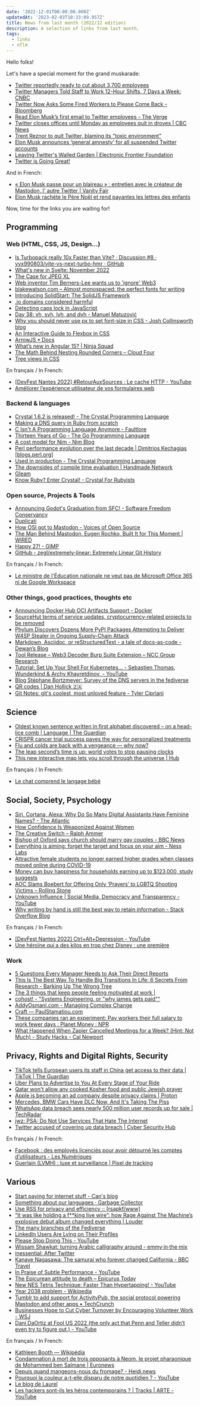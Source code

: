 ```yaml
---
date: '2022-12-01T00:00:00.000Z'
updatedAt: '2023-02-03T10:33:09.957Z'
title: News from last month (2022/12 edition)
description: A selection of links from last month.
tags:
  - links
  - nflm
---
```

Hello folks!

Let's have a special moment for the grand muskarade:

- [Twitter reportedly ready to cut about 3,700 employees](https://www.cnbc.com/2022/11/02/twitter-reportedly-ready-to-cut-about-3700-employees.html) <!-- TAGS: 2022-11,work -->
- [Twitter Managers Told Staff to Work 12-Hour Shifts, 7 Days a Week: CNBC](https://www.businessinsider.com/elon-musk-twitter-staff-layoffs-long-hours-shifts-work-jobs-2022-11) <!-- TAGS: 2022-11,work -->
- [Twitter Now Asks Some Fired Workers to Please Come Back - Bloomberg](https://www.bloomberg.com/news/articles/2022-11-06/twitter-now-asks-some-fired-workers-to-please-come-back) <!-- TAGS: 2022-11,work -->
- [Read Elon Musk’s first email to Twitter employees - The Verge](https://www.theverge.com/2022/11/10/23451498/elon-musk-twitter-email-employees) <!-- TAGS: 2022-11,work -->
- [Twitter closes offices until Monday as employees quit in droves | CBC News](https://www.cbc.ca/news/business/twitter-offices-closed-1.6655881) <!-- TAGS: 2022-11,work -->
- [Trent Reznor to quit Twitter, blaming its "toxic environment”](https://www.nme.com/news/music/trent-reznor-to-quit-twitter-because-its-become-such-a-toxic-environment-3352212) <!-- TAGS: 2022-11,various -->
- [Elon Musk announces ‘general amnesty’ for all suspended Twitter accounts](https://www.news.com.au/technology/online/social/elon-musk-announces-general-amnesty-for-all-suspended-twitter-accounts/news-story/bf4130bf5a1e2a57ecf835b7febc40f8) <!-- TAGS: 2022-11,various -->
- [Leaving Twitter's Walled Garden | Electronic Frontier Foundation](https://www.eff.org/deeplinks/2022/11/leaving-twitters-walled-garden) <!-- TAGS: 2022-11,dev,various -->
- [Twitter is Going Great!](https://twitterisgoinggreat.com/) <!-- TAGS: 2022-11,work -->

And in French:

- [« Elon Musk passe pour un blaireau » : entretien avec le créateur de Mastodon, l' autre Twitter | Vanity Fair](https://www.vanityfair.fr/actualites/article/elon-musk-twitter-mastodon-blaireau) <!-- TAGS: 2022-11,fr,opensource -->
- [Elon Musk rachète le Père Noël et rend payantes les lettres des enfants](https://www.legorafi.fr/2022/11/02/elon-musk-rachete-le-pere-noel-et-rend-payantes-les-lettres-des-enfants/) <!-- TAGS: 2022-11,fr,various -->

Now, time for the links you are waiting for!

## Programming

### Web (HTML, CSS, JS, Design...)

- [Is Turbopack really 10x Faster than Vite? · Discussion #8 · yyx990803/vite-vs-next-turbo-hmr · GitHub](https://github.com/yyx990803/vite-vs-next-turbo-hmr/discussions/8) <!-- TAGS: 2022-11,dev,web -->
- [What's new in Svelte: November 2022](https://svelte.dev/blog/whats-new-in-svelte-november-2022) <!-- TAGS: 2022-11,dev,web -->
- [The Case for JPEG XL](https://cloudinary.com/blog/the-case-for-jpeg-xl) <!-- TAGS: 2022-11,dev,web -->
- [Web inventor Tim Berners-Lee wants us to 'ignore' Web3](https://www.cnbc.com/2022/11/04/web-inventor-tim-berners-lee-wants-us-to-ignore-web3.html) <!-- TAGS: 2022-11,dev,web -->
- [blakewatson.com – Almost monospaced: the perfect fonts for writing](https://blakewatson.com/journal/almost-monospaced-the-perfect-fonts-for-writing/) <!-- TAGS: 2022-11,dev,web -->
- [Introducing SolidStart: The SolidJS Framework](https://www.solidjs.com/blog/introducing-solidstart) <!-- TAGS: 2022-11,dev,web -->
- [.io domains considered harmful](https://j3s.sh/thought/.io-domains-considered-harmful.html) <!-- TAGS: 2022-11,dev,web -->
- [Detecting caps lock in JavaScript](https://iamkate.com/code/caps-lock/) <!-- TAGS: 2022-11,dev,web -->
- [Day 38: vh, svh, lvh, and dvh - Manuel Matuzović](https://www.matuzo.at/blog/2022/100daysof-day38/) <!-- TAGS: 2022-11,dev,web -->
- [Why you should never use px to set font-size in CSS - Josh Collinsworth blog](https://joshcollinsworth.com/blog/never-use-px-for-font-size) <!-- TAGS: 2022-11,dev,web -->
- [An Interactive Guide to Flexbox in CSS](https://www.joshwcomeau.com/css/interactive-guide-to-flexbox/) <!-- TAGS: 2022-11,dev,web -->
- [ArrowJS • Docs](https://www.arrow-js.com/) <!-- TAGS: 2022-11,dev,web -->
- [What’s new in Angular 15? | Ninja Squad](https://blog.ninja-squad.com/2022/11/16/what-is-new-angular-15.0/) <!-- TAGS: 2022-11,dev,web -->
- [The Math Behind Nesting Rounded Corners – Cloud Four](https://cloudfour.com/thinks/the-math-behind-nesting-rounded-corners/) <!-- TAGS: 2022-11,dev,web -->
- [Tree views in CSS](https://iamkate.com/code/tree-views/) <!-- TAGS: 2022-11,dev,web -->

En français / In French:

- [[DevFest Nantes 2022] #RetourAuxSources : Le cache HTTP - YouTube](https://www.youtube.com/watch?v=xtpaQ8_mmKM) <!-- TAGS: 2022-11,dev,fr,web -->
- [Améliorer l’expérience utilisateur de vos formulaires web](https://www.creativejuiz.fr/blog/evenements/ameliorer-lexperience-utilisateur-de-vos-formulaires-web) <!-- TAGS: 2022-11,dev,fr,web -->

### Backend & languages

- [Crystal 1.6.2 is released! - The Crystal Programming Language](https://crystal-lang.org/2022/11/03/1.6.2-released.html) <!-- TAGS: 2022-11,backend,dev -->
- [Making a DNS query in Ruby from scratch](https://jvns.ca/blog/2022/11/06/making-a-dns-query-in-ruby-from-scratch/) <!-- TAGS: 2022-11,backend,dev -->
- [C Isn't A Programming Language Anymore - Faultlore](https://faultlore.com/blah/c-isnt-a-language/) <!-- TAGS: 2022-11,backend,dev -->
- [Thirteen Years of Go - The Go Programming Language](https://go.dev/blog/13years) <!-- TAGS: 2022-11,backend,dev -->
- [A cost model for Nim - Nim Blog](https://nim-lang.org/blog/2022/11/11/a-cost-model-for-nim.html) <!-- TAGS: 2022-11,backend,dev,nim -->
- [Perl performance evolution over the last decade | Dimitrios Kechagias [blogs.perl.org]](https://blogs.perl.org/users/dimitrios_kechagias/2022/11/perl-performance-evolution-over-the-last-decade.html) <!-- TAGS: 2022-11,backend,dev -->
- [Used in production - The Crystal Programming Language](https://crystal-lang.org/used_in_prod/) <!-- TAGS: 2022-11,backend,dev -->
- [The downsides of compile time evaluation | Handmade Network](https://c3.handmade.network/blog/p/8590-the_downsides_of_compile_time_evaluation) <!-- TAGS: 2022-11,backend,dev -->
- [Gleam](https://gleam.run/) <!-- TAGS: 2022-11,backend,dev -->
- [Know Ruby? Enter Crystal! - Crystal For Rubyists](https://www.crystalforrubyists.com/) <!-- TAGS: 2022-11,backend,dev -->

### Open source, Projects & Tools

- [Announcing Godot's Graduation from SFC! - Software Freedom Conservancy](https://sfconservancy.org/news/2022/nov/01/godot-graduates/) <!-- TAGS: 2022-11,opensource -->
- [Duplicati](https://www.duplicati.com/) <!-- TAGS: 2022-11,opensource -->
- [How OSI got to Mastodon - Voices of Open Source](https://blog.opensource.org/how-osi-got-to-mastodon/) <!-- TAGS: 2022-11,opensource -->
- [The Man Behind Mastodon, Eugen Rochko, Built It for This Moment | WIRED](https://www.wired.com/story/the-man-behind-mastodon-eugen-rochko-built-it-for-this-moment/) <!-- TAGS: 2022-11,opensource -->
- [Happy 27! - GIMP](https://www.gimp.org/news/2022/11/21/gimp-27-birthday/) <!-- TAGS: 2022-11,opensource -->
- [GitHub - zegl/extremely-linear: Extremely Linear Git History](https://github.com/zegl/extremely-linear) <!-- TAGS: 2022-11,opensource -->

En français / In French:

- [Le ministre de l'Éducation nationale ne veut pas de Microsoft Office 365 ni de Google Workspace](https://siecledigital.fr/2022/11/17/le-ministre-de-leducation-nationale-ne-veut-pas-de-microsoft-office-365-ni-de-google-workspace/) <!-- TAGS: 2022-11,fr,opensource -->

### Other things, good practices, thoughts etc

- [Announcing Docker Hub OCI Artifacts Support - Docker](https://www.docker.com/blog/announcing-docker-hub-oci-artifacts-support/) <!-- TAGS: 2022-11,dev,various -->
- [SourceHut terms of service updates, cryptocurrency-related projects to be removed](https://sourcehut.org/blog/2022-10-31-tos-update-cryptocurrency/) <!-- TAGS: 2022-11,dev,various -->
- [Phylum Discovers Dozens More PyPI Packages Attempting to Deliver W4SP Stealer in Ongoing Supply-Chain Attack](https://blog.phylum.io/phylum-discovers-dozens-more-pypi-packages-attempting-to-deliver-w4sp-stealer-in-ongoing-supply-chain-attack) <!-- TAGS: 2022-11,dev,various -->
- [Markdown, Asciidoc, or reStructuredText - a tale of docs-as-code - Dewan’s Blog](https://www.dewanahmed.com/markdown-asciidoc-restructuredtext/) <!-- TAGS: 2022-11,dev,various -->
- [Tool Release – Web3 Decoder Burp Suite Extension – NCC Group Research](https://research.nccgroup.com/2022/11/10/tool-release-web3-decoder-burp-suite-extension/) <!-- TAGS: 2022-11,dev,various -->
- [Tutorial: Set Up Your Shell For Kubernetes... - Sebastien Thomas, Wunderkind & Archy Khayretdinov, - YouTube](https://www.youtube.com/watch?v=TKYAEjNg4Hw) <!-- TAGS: 2022-11,dev,various -->
- [Blog Stéphane Bortzmeyer: Survey of the DNS servers in the fediverse](https://www.bortzmeyer.org/nameservers-fediverse.html) <!-- TAGS: 2022-11,dev,various -->
- [QR codes | Dan Hollick 🇿🇦](https://typefully.com/DanHollick/qr-codes-T7tLlNi) <!-- TAGS: 2022-11,dev,various -->
- [Git Notes: git's coolest, most unloved­ feature - Tyler Cipriani](https://tylercipriani.com/blog/2022/11/19/git-notes-gits-coolest-most-unloved-feature/) <!-- TAGS: 2022-11,dev,various -->

## Science

- [Oldest known sentence written in first alphabet discovered – on a head-lice comb | Language | The Guardian](https://www.theguardian.com/science/2022/nov/09/oldest-known-written-sentence-discovered-on-a-head-lice-comb) <!-- TAGS: 2022-11,science -->
- [CRISPR cancer trial success paves the way for personalized treatments](https://www.nature.com/articles/d41586-022-03676-7) <!-- TAGS: 2022-11,science -->
- [Flu and colds are back with a vengeance — why now?](https://www.nature.com/articles/d41586-022-03666-9) <!-- TAGS: 2022-11,science -->
- [The leap second’s time is up: world votes to stop pausing clocks](https://www.nature.com/articles/d41586-022-03783-5) <!-- TAGS: 2022-11,science -->
- [This new interactive map lets you scroll through the universe | Hub](https://hub.jhu.edu/2022/11/17/interactive-universe-map/) <!-- TAGS: 2022-11,science -->

En français / In French:

- [Le chat comprend le langage bébé](https://www.francetvinfo.fr/replay-radio/le-billet-vert/le-chat-comprend-le-langage-bebe_5421598.html) <!-- TAGS: 2022-11,fr,science -->

## Social, Society, Psychology

- [Siri, Cortana, Alexa: Why Do So Many Digital Assistants Have Feminine Names? - The Atlantic](https://www.theatlantic.com/technology/archive/2016/03/why-do-so-many-digital-assistants-have-feminine-names/475884/) <!-- TAGS: 2022-11,social -->
- [How Confidence Is Weaponized Against Women](https://hbr.org/2022/10/how-confidence-is-weaponized-against-women) <!-- TAGS: 2022-11,social -->
- [The Creative Switch – Ralph Ammer](https://ralphammer.com/the-creative-switch/) <!-- TAGS: 2022-11,social -->
- [Bishop of Oxford says church should marry gay couples - BBC News](https://www.bbc.com/news/uk-england-oxfordshire-63502725) <!-- TAGS: 2022-11,social -->
- [Everything is aiming: forget the target and focus on your aim - Ness Labs](https://nesslabs.com/everything-is-aiming) <!-- TAGS: 2022-11,social -->
- [Attractive female students no longer earned higher grades when classes moved online during COVID-19](https://www.psypost.org/2022/11/attractive-female-students-no-longer-earned-higher-grades-when-classes-moved-online-during-covid-19-64251) <!-- TAGS: 2022-11,social -->
- [Money can buy happiness for households earning up to $123,000, study suggests](https://www.nbcnews.com/health/health-news/can-money-buy-happiness-study-rcna56281) <!-- TAGS: 2022-11,social -->
- [AOC Slams Boebert for Offering Only ‘Prayers’ to LGBTQ Shooting Victims – Rolling Stone](https://www.rollingstone.com/politics/politics-news/aoc-lauren-boebert-prayers-lgbtq-club-shooting-1234633966/) <!-- TAGS: 2022-11,social -->
- [Unknown Influence | Social Media, Democracy and Transparency - YouTube](https://www.youtube.com/watch?v=bNRwTz6lH04) <!-- TAGS: 2022-11,social -->
- [Why writing by hand is still the best way to retain information - Stack Overflow Blog](https://stackoverflow.blog/2022/11/23/why-writing-by-hand-is-still-the-best-way-to-retain-information/) <!-- TAGS: 2022-11,social -->

En français / In French:

- [[DevFest Nantes 2022] Ctrl+Alt+Depression - YouTube](https://www.youtube.com/watch?v=MN3D0uLEERU) <!-- TAGS: 2022-11,fr,social -->
- [Une héroïne qui a des kilos en trop chez Disney : une première](https://www.radiofrance.fr/franceinter/podcasts/en-marge/pas-son-genre-dans-le-monde-du-mardi-01-novembre-2022-8471420) <!-- TAGS: 2022-11,fr,social -->

### Work

- [5 Questions Every Manager Needs to Ask Their Direct Reports](https://hbr.org/2022/01/5-questions-every-manager-needs-to-ask-their-direct-reports) <!-- TAGS: 2022-11,work -->
- [This Is The Best Way To Handle Big Transitions In Life: 6 Secrets From Research - Barking Up The Wrong Tree](https://bakadesuyo.com/2022/09/career/) <!-- TAGS: 2022-11,work -->
- [The 3 things that keep people feeling motivated at work |](https://ideas.ted.com/3-things-that-keep-people-feeling-motivated-at-work/) <!-- TAGS: 2022-11,work -->
- [cohost! - "Systems Engineering, or "why james gets paid""](https://cohost.org/jamesmunns/post/167078-systems-engineering) <!-- TAGS: 2022-11,work -->
- [AddyOsmani.com - Managing Complex Change](https://addyosmani.com/blog/managing-complex-change/) <!-- TAGS: 2022-11,work -->
- [Craft — PaulStamatiou.com](https://paulstamatiou.com/craft/) <!-- TAGS: 2022-11,work -->
- [These companies ran an experiment: Pay workers their full salary to work fewer days : Planet Money : NPR](https://www.npr.org/sections/money/2022/11/15/1136039542/these-companies-ran-an-experiment-pay-workers-their-full-salary-to-work-fewer-da) <!-- TAGS: 2022-11,work -->
- [What Happened When Zapier Cancelled Meetings for a Week? (Hint: Not Much) - Study Hacks - Cal Newport](https://www.calnewport.com/blog/2022/11/21/what-happened-when-zapier-cancelled-meetings-for-a-week-hint-not-much/) <!-- TAGS: 2022-11,work -->

## Privacy, Rights and Digital Rights, Security

- [TikTok tells European users its staff in China get access to their data | TikTok | The Guardian](https://www.theguardian.com/technology/2022/nov/02/tiktok-tells-european-users-its-staff-in-china-get-access-to-their-data) <!-- TAGS: 2022-11,privacy,rights -->
- [Uber Plans to Advertise to You At Every Stage of Your Ride](https://gizmodo.com/uber-ads-ride-share-uber-eats-1849678092) <!-- TAGS: 2022-11,rights -->
- [Qatar won't allow any cooked Kosher food and public Jewish prayer](https://www.jpost.com/international/article-722891) <!-- TAGS: 2022-11,rights -->
- [Apple is becoming an ad company despite privacy claims | Proton](https://proton.me/blog/apple-ad-company) <!-- TAGS: 2022-11,rights -->
- [Mercedes, BMW Cars Have DLC Now, And It's Taking The Piss](https://kotaku.com/mercedes-bmw-car-dlc-subscription-unlock-video-games-1849818834) <!-- TAGS: 2022-11,rights -->
- [WhatsApp data breach sees nearly 500 million user records up for sale | TechRadar](https://www.techradar.com/news/whatsapp-data-breach-sees-nearly-500-million-user-records-up-for-sale) <!-- TAGS: 2022-11,rights -->
- [jwz: PSA: Do Not Use Services That Hate The Internet](https://www.jwz.org/blog/2022/11/psa-do-not-use-services-that-hate-the-internet/) <!-- TAGS: 2022-11,rights -->
- [Twitter accused of covering up data breach | Cyber Security Hub](https://www.cshub.com/attacks/news/iotw-twitter-accused-of-covering-up-data-breach-that-affects-millions) <!-- TAGS: 2022-11,rights -->

En français / In French:

- [Facebook : des employés licenciés pour avoir détourné les comptes d’utilisateurs - Les Numériques](https://www.lesnumeriques.com/pro/facebook-des-employes-licencies-pour-avoir-detourne-les-comptes-d-utilisateurs-n196729.html) <!-- TAGS: 2022-11,fr,rights -->
- [Guerlain (LVMH) : luxe et surveillance | Pixel de tracking](https://www.pixeldetracking.com/fr/votre-email-comme-vecteur-de-surveillance-ultime-illustration-avec-guerlain) <!-- TAGS: 2022-11,fr,rights -->

## Various

- [Start paying for internet stuff - Can's blog](https://canolcer.com/post/pay-for-internet-stuff/) <!-- TAGS: 2022-11,various -->
- [Something about our languages · Garbage Collector](https://blog.zedas.fr/posts/something-about-language-nationalism/) <!-- TAGS: 2022-11,various -->
- [Use RSS for privacy and efficiency :: [rsapkf/www]](https://rsapkf.org/weblog/q2z) <!-- TAGS: 2022-11,various -->
- [“It was like holding a f**king live wire”: how Rage Against The Machine’s explosive debut album changed everything | Louder](https://www.loudersound.com/features/rage-against-the-machine-debut-album-story) <!-- TAGS: 2022-11,various -->
- [The many branches of the Fediverse](https://axbom.com/fediverse/) <!-- TAGS: 2022-11,various -->
- [LinkedIn Users Are Lying on Their Profiles](https://futureparty.com/stories/LinkedIn-Users-Lying-Profiles) <!-- TAGS: 2022-11,various -->
- [Please Stop Doing This - YouTube](https://www.youtube.com/watch?v=8dBiqSy8iVQ) <!-- TAGS: 2022-11,various -->
- [Wissam Shawkat: turning Arabic calligraphy around - emmy·in·the·mix](https://emmyinthemix.com/wissam-shawkat-turning-arabic-calligraphy-around/) <!-- TAGS: 2022-11,various -->
- [inessential: After Twitter](https://inessential.com/2022/11/13/after_twitter) <!-- TAGS: 2022-11,various -->
- [Kanaye Nagasawa: The samurai who forever changed California - BBC Travel](https://www.bbc.com/travel/article/20221113-kanaye-nagasawa-the-samurai-who-forever-changed-california) <!-- TAGS: 2022-11,various -->
- [In Praise of Subtle Performance - YouTube](https://www.youtube.com/watch?v=eanvN_rNpqY) <!-- TAGS: 2022-11,various -->
- [The Epicurean attitude to death – Epicurus Today](https://epicurus.today/the-epicurean-attitude-to-death/#) <!-- TAGS: 2022-11,various -->
- [New NES Tetris Technique: Faster Than Hypertapping! - YouTube](https://www.youtube.com/watch?v=n-BZ5-Q48lE) <!-- TAGS: 2022-11,various -->
- [Year 2038 problem - Wikipedia](https://en.wikipedia.org/wiki/Year_2038_problem) <!-- TAGS: 2022-11,various -->
- [Tumblr to add support for ActivityPub, the social protocol powering Mastodon and other apps • TechCrunch](https://techcrunch.com/2022/11/21/tumblr-to-add-support-for-activitypub-the-social-protocol-powering-mastodon-and-other-apps/) <!-- TAGS: 2022-11,various -->
- [Businesses Hope to Cut Cyber Turnover by Encouraging Volunteer Work - WSJ](https://www.wsj.com/articles/businesses-hope-to-cut-cyber-turnover-by-encouraging-volunteer-work-11669229253) <!-- TAGS: 2022-11,various -->
- [Dani DaOrtiz at Fool US 2022 (the only act that Penn and Teller didn’t even try to figure out.) - YouTube](https://www.youtube.com/watch?v=5_KcQt0z-eE) <!-- TAGS: 2022-11,various -->

En français / In French:

- [Kathleen Booth — Wikipédia](https://fr.wikipedia.org/wiki/Kathleen_Booth) <!-- TAGS: 2022-11,fr,various -->
- [Condamnation à mort de trois opposants à Neom, le projet pharaonique de Mohammed ben Salmane | Euronews](https://fr.euronews.com/2022/10/13/condamnation-a-mort-de-trois-opposants-a-neom-le-projet-pharaonique-de-mohammed-ben-salman) <!-- TAGS: 2022-11,fr,various -->
- [Depuis quand mangeons-nous du fromage? - Heidi.news](https://www.heidi.news/alimentation/depuis-quand-mangeons-nous-du-fromage) <!-- TAGS: 2022-11,fr,various -->
- [Pourquoi la couleur a-t-elle disparu de notre quotidien ? - YouTube](https://www.youtube.com/watch?v=tUgceJbZ598) <!-- TAGS: 2022-11,fr,various -->
- [Le blog de Laurel](https://bloglaurel.com/post/cest-pas-faux/1798) <!-- TAGS: 2022-11,fr,various -->
- [Les hackers sont-ils les héros contemporains ? | Tracks | ARTE - YouTube](https://www.youtube.com/watch?v=c1mobJuOx9k) <!-- TAGS: 2022-11,fr,various -->
